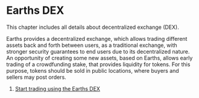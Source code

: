 # Earths DEX

This chapter includes all details about decentralized exchange \(DEX\).

Earths provides a decentralized exchange, which allows trading different assets back and forth between users, as a traditional exchange, with stronger security guarantees to end users due to its decentralized nature. An opportunity of creating some new assets, based on Earths, allows early trading of a crowdfunding stake, that provides liquidity for tokens. For this purpose, tokens should be sold in public locations, where buyers and sellers may post orders.

1. [Start trading using the Earths DEX](/en/earths-client/earths-dex/start-trading-using-the-earths-dex.md)
